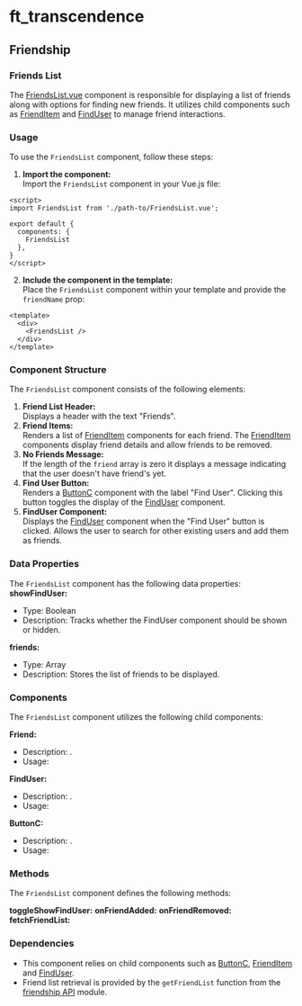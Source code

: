 # ft_transcendence
## Friendship
### Friends List
The [FriendsList.vue](../../frontend/src/components/user/friends/FriendsList.vue) component is responsible for displaying a list of friends along with options for finding new friends. It utilizes child components such as [FriendItem](../../frontend/src/components/user/friends/FriendItem.vue) and [FindUser](../../frontend/src/components/user/friends/FindUser.vue) to manage friend interactions.  

### Usage
To use the `FriendsList` component, follow these steps:

1. **Import the component:**  
Import the `FriendsList` component in your Vue.js file:
```
<script>
import FriendsList from './path-to/FriendsList.vue';

export default {
  components: {
    FriendsList
  },
}
</script>
```
2. **Include the component in the template:**  
Place the `FriendsList` component within your template and provide the `friendName` prop:
```
<template>
  <div>
    <FriendsList />
  </div>
</template>
```

### Component Structure
The `FriendsList` component consists of the following elements:  
1. **Friend List Header:**  
Displays a header with the text "Friends".  
2. **Friend Items:**  
Renders a list of [FriendItem](../../frontend/src/components/user/friends/FriendItem.vue) components for each friend. The [FriendItem](../../frontend/src/components/user/friends/FriendItem.vue) components display friend details and allow friends to be removed.  
3. **No Friends Message:**  
If the length of the `friend` array is zero it displays a message indicating that the user doesn't have friend's yet.  
4. **Find User Button:**  
Renders a [ButtonC](../../frontend/src/components/Button.vue) component with the label "Find User". Clicking this button toggles the display of the [FindUser](../../frontend/src/components/user/friends/FindUser.vue) component.  
5. **FindUser Component:**  
Displays the [FindUser](../../frontend/src/components/user/friends/FindUser.vue) component when the "Find User" button is clicked. Allows the user to search for other existing users and add them as friends.  

### Data Properties
The `FriendsList` component has the following data properties:  
**showFindUser:**
- Type: Boolean  
- Description: Tracks whether the FindUser component should be shown or hidden.  

**friends:**
- Type: Array  
- Description: Stores the list of friends to be displayed.  

### Components
The `FriendsList` component utilizes the following child components:

**Friend:**  
- Description: .  
- Usage: 

**FindUser:**  
- Description: .  
- Usage: 

**ButtonC:**  
- Description: .  
- Usage: 

### Methods
The `FriendsList` component defines the following methods:

**toggleShowFindUser:**
**onFriendAdded:**
**onFriendRemoved:**
**fetchFriendList:**

### Dependencies
- This component relies on child components such as [ButtonC](../../frontend/src/components/Button.vue), [FriendItem](../../frontend/src/components/user/friends/FriendItem.vue) and [FindUser](../../frontend/src/components/user/friends/FindUser.vue).  
- Friend list retrieval is provided by the `getFriendList` function from the [friendship API](../../frontend/src/components/user/friends/api/friendship.api.ts) module.  
